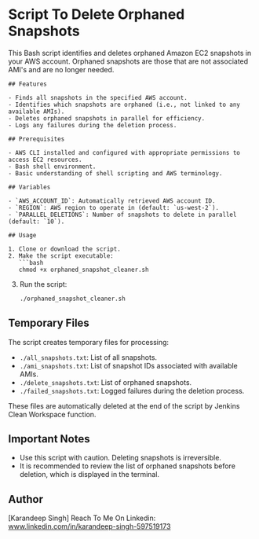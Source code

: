 
# Script To Delete Orphaned Snapshots

This Bash script identifies and deletes orphaned Amazon EC2 snapshots in your AWS account. Orphaned snapshots are those that are not associated AMI's and are no longer needed.

```
## Features

- Finds all snapshots in the specified AWS account.
- Identifies which snapshots are orphaned (i.e., not linked to any available AMIs).
- Deletes orphaned snapshots in parallel for efficiency.
- Logs any failures during the deletion process.

## Prerequisites

- AWS CLI installed and configured with appropriate permissions to access EC2 resources.
- Bash shell environment.
- Basic understanding of shell scripting and AWS terminology.

## Variables

- `AWS_ACCOUNT_ID`: Automatically retrieved AWS account ID.
- `REGION`: AWS region to operate in (default: `us-west-2`).
- `PARALLEL_DELETIONS`: Number of snapshots to delete in parallel (default: `10`).

## Usage

1. Clone or download the script.
2. Make the script executable:
   ```bash
   chmod +x orphaned_snapshot_cleaner.sh
   ```
3. Run the script:
   ```bash
   ./orphaned_snapshot_cleaner.sh
   ```

## Temporary Files

The script creates temporary files for processing:
- `./all_snapshots.txt`: List of all snapshots.
- `./ami_snapshots.txt`: List of snapshot IDs associated with available AMIs.
- `./delete_snapshots.txt`: List of orphaned snapshots.
- `./failed_snapshots.txt`: Logged failures during the deletion process.

These files are automatically deleted at the end of the script by Jenkins Clean Workspace function.

## Important Notes

- Use this script with caution. Deleting snapshots is irreversible.
- It is recommended to review the list of orphaned snapshots before deletion, which is displayed in the terminal.

## Author

[Karandeep Singh]
Reach To Me On Linkedin: www.linkedin.com/in/karandeep-singh-597519173
```
